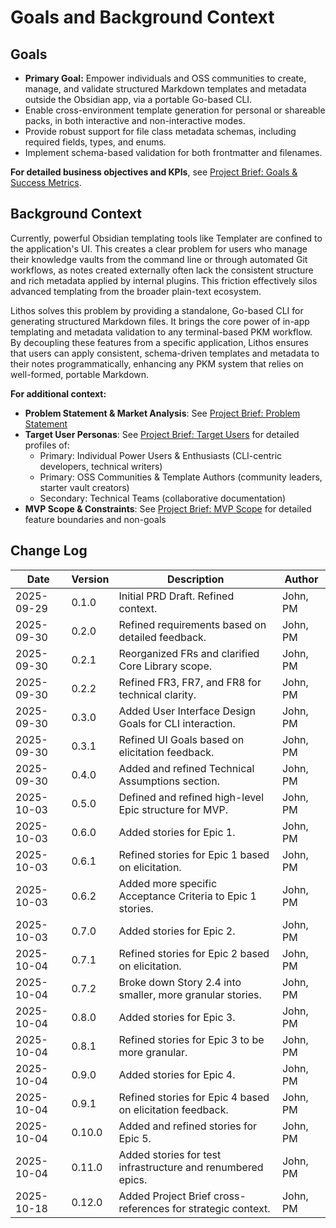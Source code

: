 # Goals and Background Context

## Goals

- **Primary Goal:** Empower individuals and OSS communities to create, manage, and validate structured Markdown templates and metadata outside the Obsidian app, via a portable Go-based CLI.
- Enable cross-environment template generation for personal or shareable packs, in both interactive and non-interactive modes.
- Provide robust support for file class metadata schemas, including required fields, types, and enums.
- Implement schema-based validation for both frontmatter and filenames.

**For detailed business objectives and KPIs**, see [Project Brief: Goals & Success Metrics](project_brief.md#goals--success-metrics).

## Background Context

Currently, powerful Obsidian templating tools like Templater are confined to the application's UI. This creates a clear problem for users who manage their knowledge vaults from the command line or through automated Git workflows, as notes created externally often lack the consistent structure and rich metadata applied by internal plugins. This friction effectively silos advanced templating from the broader plain-text ecosystem.

Lithos solves this problem by providing a standalone, Go-based CLI for generating structured Markdown files. It brings the core power of in-app templating and metadata validation to any terminal-based PKM workflow. By decoupling these features from a specific application, Lithos ensures that users can apply consistent, schema-driven templates and metadata to their notes programmatically, enhancing any PKM system that relies on well-formed, portable Markdown.

**For additional context:**

- **Problem Statement & Market Analysis**: See [Project Brief: Problem Statement](project_brief.md#problem-statement)
- **Target User Personas**: See [Project Brief: Target Users](project_brief.md#target-users) for detailed profiles of:
  - Primary: Individual Power Users & Enthusiasts (CLI-centric developers, technical writers)
  - Primary: OSS Communities & Template Authors (community leaders, starter vault creators)
  - Secondary: Technical Teams (collaborative documentation)
- **MVP Scope & Constraints**: See [Project Brief: MVP Scope](project_brief.md#mvp-scope) for detailed feature boundaries and non-goals

## Change Log

| Date       | Version | Description                                                 | Author   |
| ---------- | ------- | ----------------------------------------------------------- | -------- |
| 2025-09-29 | 0.1.0   | Initial PRD Draft. Refined context.                         | John, PM |
| 2025-09-30 | 0.2.0   | Refined requirements based on detailed feedback.            | John, PM |
| 2025-09-30 | 0.2.1   | Reorganized FRs and clarified Core Library scope.           | John, PM |
| 2025-09-30 | 0.2.2   | Refined FR3, FR7, and FR8 for technical clarity.            | John, PM |
| 2025-09-30 | 0.3.0   | Added User Interface Design Goals for CLI interaction.      | John, PM |
| 2025-09-30 | 0.3.1   | Refined UI Goals based on elicitation feedback.             | John, PM |
| 2025-09-30 | 0.4.0   | Added and refined Technical Assumptions section.            | John, PM |
| 2025-10-03 | 0.5.0   | Defined and refined high-level Epic structure for MVP.      | John, PM |
| 2025-10-03 | 0.6.0   | Added stories for Epic 1.                                   | John, PM |
| 2025-10-03 | 0.6.1   | Refined stories for Epic 1 based on elicitation.            | John, PM |
| 2025-10-03 | 0.6.2   | Added more specific Acceptance Criteria to Epic 1 stories.  | John, PM |
| 2025-10-03 | 0.7.0   | Added stories for Epic 2.                                   | John, PM |
| 2025-10-04 | 0.7.1   | Refined stories for Epic 2 based on elicitation.            | John, PM |
| 2025-10-04 | 0.7.2   | Broke down Story 2.4 into smaller, more granular stories.   | John, PM |
| 2025-10-04 | 0.8.0   | Added stories for Epic 3.                                   | John, PM |
| 2025-10-04 | 0.8.1   | Refined stories for Epic 3 to be more granular.             | John, PM |
| 2025-10-04 | 0.9.0   | Added stories for Epic 4.                                   | John, PM |
| 2025-10-04 | 0.9.1   | Refined stories for Epic 4 based on elicitation feedback.   | John, PM |
| 2025-10-04 | 0.10.0  | Added and refined stories for Epic 5.                       | John, PM |
| 2025-10-04 | 0.11.0  | Added stories for test infrastructure and renumbered epics. | John, PM |
| 2025-10-18 | 0.12.0  | Added Project Brief cross-references for strategic context. | John, PM |
